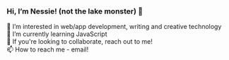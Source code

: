 ### Hi, I’m Nessie! (not the lake monster) 🦕 <br>
👀 I’m interested in web/app development, writing and creative technology <br>
🌱 I’m currently learning JavaScript <br>
💞️ If you're looking to collaborate, reach out to me! <br>
📫 How to reach me - email! <br>

<!---
nssa-writes/nssa-writes is a ✨ special ✨ repository because its `README.md` (this file) appears on your GitHub profile.
You can click the Preview link to take a look at your changes.
--->
